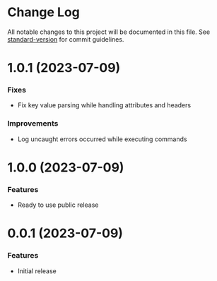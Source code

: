 # Change Log

All notable changes to this project will be documented in this file. 
See [standard-version](https://github.com/conventional-changelog/standard-version) for commit guidelines.

<a name="1.0.1"></a>
# 1.0.1 (2023-07-09)

### Fixes

* Fix key value parsing while handling attributes and headers

### Improvements

* Log uncaught errors occurred while executing commands

<a name="1.0.0"></a>
# 1.0.0 (2023-07-09)

### Features

* Ready to use public release

<a name="0.0.1"></a>
# 0.0.1 (2023-07-09)

### Features

* Initial release

